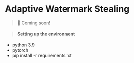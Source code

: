 # Adaptive Watermark Stealing

> 🎉 Coming soon!

> #### Setting up the environment

- python 3.9
- pytorch
- pip install -r requirements.txt
